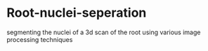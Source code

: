 # Root-nuclei-seperation
segmenting the nuclei of a 3d scan of the root using various image processing techniques 
